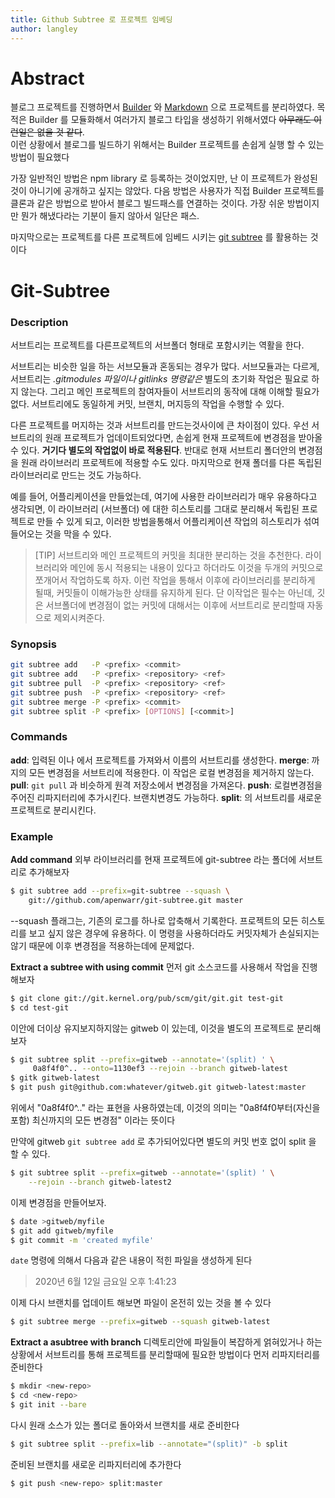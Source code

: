 ```yaml
---
title: Github Subtree 로 프로젝트 임베딩
author: langley
---
```


# Abstract

블로그 프로젝트를 진행하면서 [Builder](https://github.com/langley0/bellog) 와 [Markdown](https://github.com/langley0/langley0.github.io/) 으로 프로젝트를 분리하였다. 목적은 Builder 를 모듈화해서 여러가지 블로그 타입을 생성하기 위해서였다 ~~아무래도 이런일은 없을 것 같다~~.  
이런 상황에서 블로그를 빌드하기 위해서는 Builder 프로젝트를 손쉽게 실행 할 수 있는 방법이 필요했다

가장 일반적인 방법은 npm library 로 등록하는 것이었지만, 난 이 프로젝트가 완성된 것이 아니기에 공개하고 싶지는 않았다. 다음 방법은 사용자가 직접 Builder 프로젝트를 클론과 같은 방법으로 받아서 블로그 빌드패스를 연결하는 것이다. 가장 쉬운 방법이지만 뭔가 해냈다라는 기분이 들지 않아서 일단은 패스.

마지막으로는 프로젝트를 다른 프로젝트에 임베드 시키는 [git subtree](https://github.com/git/git/blob/master/contrib/subtree/git-subtree.txt) 를 활용하는 것이다

# Git-Subtree
### Description
서브트리는 프로젝트를 다른프로젝트의 서브폴더 형태로 포함시키는 역활을 한다.

서브트리는 비슷한 일을 하는 서브모듈과 혼동되는 경우가 많다. 서브모듈과는 다르게, 서브트리는 *.gitmodules 파일이나 gitlinks 명령같은* 별도의 초기화 작업은 필요로 하지 않는다.  그리고 메인 프로젝트의 참여자들이 서브트리의 동작에 대해 이해할 필요가 없다. 서브트리에도 동일하게 커밋, 브랜치, 머지등의 작업을 수행할 수 있다.

다른 프로젝트를 머지하는 것과 서브트리를 만드는것사이에 큰 차이점이 있다. 우선 서브트리의 원래 프로젝트가 업데이트되었다면, 손쉽게 현재 프로젝트에 변경점을 받아올 수 있다. **거기다 별도의 작업없이 바로 적용된다**. 반대로 현재 서브트리 폴더안의 변경점을 원래 라이브러리 프로젝트에 적용할 수도 있다. 마지막으로 현재 폴더를 다른 독립된 라이브러리로 만드는 것도 가능하다.

예를 들어, 어플리케이션을 만들었는데, 여기에 사용한 라이브러리가 매우 유용하다고 생각되면, 이 라이브러리 (서브폴더) 에 대한 히스토리를 그대로 분리해서 독립된 프로젝트로 만들 수 있게 되고, 이러한 방법을통해서 어플리케이션 작업의 히스토리가 섞여 들어오는 것을 막을 수 있다.

> [TIP]
> 서브트리와 메인 프로젝트의 커밋을 최대한 분리하는 것을 추천한다. 라이브러리와 메인에 동시 적용되는 내용이 있다고 하더라도 이것을 두개의 커밋으로 쪼개어서 작업하도록 하자. 이런 작업을 통해서 이후에 라이브러리를 분리하게 될때, 커밋들이 이해가능한 상태를 유지하게 된다. 단 이작업은 필수는 아닌데, 깃은 서브폴더에 변경점이 없는 커밋에 대해서는 이후에 서브트리로 분리할때 자동으로 제외시켜준다.



### Synopsis
``` bash
git subtree add   -P <prefix> <commit>
git subtree add   -P <prefix> <repository> <ref>
git subtree pull  -P <prefix> <repository> <ref>
git subtree push  -P <prefix> <repository> <ref>
git subtree merge -P <prefix> <commit>
git subtree split -P <prefix> [OPTIONS] [<commit>]
```

### Commands
**add**: 입력된 <commit> 이나 <repository> 에서 프로젝트를 가져와서  <prefix> 이름의 서브트리를 생성한다.
**merge**: <commit> 까지의 모든 변경점을 <prefix> 서브트리에 적용한다. 이 작업은 로컬 변경점을 제거하지 않는다.
**pull**: `git pull` 과 비슷하게 원격 저장소에서 변경점을 가져온다.
**push**: 로컬변경점을 주어진 리파지터리에 추가시킨다. 브랜치변경도 가능하다.
**split**: <prefix> 의 서브트리를 새로운 프로젝트로 분리시킨다. 

### Example
**Add command**
외부 라이브러리를 현재 프로젝트에 git-subtree 라는 폴더에 서브트리로 추가해보자
``` bash
$ git subtree add --prefix=git-subtree --squash \
    git://github.com/apenwarr/git-subtree.git master
```
--squash 플래그는, 기존의 로그를 하나로 압축해서 기록한다. 프로젝트의 모든 히스토리를 보고 싶지 않은 경우에 유용하다. 이 명령을 사용하더라도 커밋자체가 손실되지는 않기 때문에 이후 변경점을 적용하는데에 문제없다.

**Extract a subtree with using commit**
먼저 git 소스코드를 사용해서 작업을 진행해보자
``` bash
$ git clone git://git.kernel.org/pub/scm/git/git.git test-git
$ cd test-git
```

이안에 더이상 유지보지하지않는 gitweb 이 있는데, 이것을 별도의 프로젝트로 분리해보자
``` bash
$ git subtree split --prefix=gitweb --annotate='(split) ' \
     0a8f4f0^.. --onto=1130ef3 --rejoin --branch gitweb-latest
$ gitk gitweb-latest
$ git push git@github.com:whatever/gitweb.git gitweb-latest:master
```

위에서 "0a8f4f0^.." 라는 표현을 사용하였는데, 이것의 의미는 "0a8f4f0부터(자신을 포함) 최신까지의 모든 변경점" 이라는 뜻이다

만약에 gitweb  `git subtree add` 로 추가되어있다면 별도의 커밋 번호 없이 split 을 할 수 있다.
``` bash
$ git subtree split --prefix=gitweb --annotate='(split) ' \
    --rejoin --branch gitweb-latest2
```

이제 변경점을 만들어보자.
``` bash
$ date >gitweb/myfile
$ git add gitweb/myfile
$ git commit -m 'created myfile'
```
`date` 명령에 의해서 다음과 같은 내용이 적힌 파일을 생성하게 된다
> 2020년 6월 12일 금요일 오후 1:41:23

이제 다시 브랜치를 업데이트 해보면 파일이 온전히 있는 것을 볼 수 있다
```bash
$ git subtree merge --prefix=gitweb --squash gitweb-latest
```

**Extract a asubtree with branch**
디렉토리안에 파일들이 복잡하게 얽혀있거나 하는 상황에서 서브트리를 통해 프로젝트를 분리할때에 필요한 방법이다
먼저 리파지터리를 준비한다
``` bash
$ mkdir <new-repo>
$ cd <new-repo>
$ git init --bare
```

다시 원래 소스가 있는 폴더로 돌아와서 브랜치를 새로 준비한다
``` bash
$ git subtree split --prefix=lib --annotate="(split)" -b split
```

준비된 브랜치를 새로운 리파지터리에 추가한다
``` bash
$ git push <new-repo> split:master
```